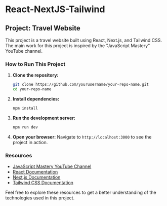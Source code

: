 # React-NextJS-Tailwind

## Project: Travel Website

This project is a travel website built using React, Next.js, and Tailwind CSS. The main work for this project is inspired by the "JavaScript Mastery" YouTube channel.

### How to Run This Project

1. **Clone the repository:**
    ```bash
    git clone https://github.com/yourusername/your-repo-name.git
    cd your-repo-name
    ```

2. **Install dependencies:**
    ```bash
    npm install
    ```

3. **Run the development server:**
    ```bash
    npm run dev
    ```

4. **Open your browser:**
    Navigate to `http://localhost:3000` to see the project in action.

### Resources

- [JavaScript Mastery YouTube Channel](https://www.youtube.com/c/JavaScriptMastery)
- [React Documentation](https://reactjs.org/docs/getting-started.html)
- [Next.js Documentation](https://nextjs.org/docs)
- [Tailwind CSS Documentation](https://tailwindcss.com/docs)

Feel free to explore these resources to get a better understanding of the technologies used in this project.
